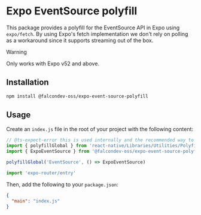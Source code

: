 # Expo EventSource polyfill

This package provides a polyfill for the EventSource API in Expo using `expo/fetch`. By using Expo's fetch implementation we don't rely on polling as a workaround since it supports streaming out of the box.

> [!WARNING]
> Only works with Expo v52 and above.

## Installation

```bash
npm install @falcondev-oss/expo-event-source-polyfill
```

## Usage

Create an `index.js` file in the root of your project with the following content:

```javascript
// @ts-expect-error this is used internally and the recommended way to polyfill global objects
import { polyfillGlobal } from 'react-native/Libraries/Utilities/PolyfillFunctions'
import { ExpoEventSource } from '@falcondev-oss/expo-event-source-polyfill'

polyfillGlobal('EventSource', () => ExpoEventSource)

import 'expo-router/entry'
```

Then, add the following to your `package.json`:

```json
{
  "main": "index.js"
}
```